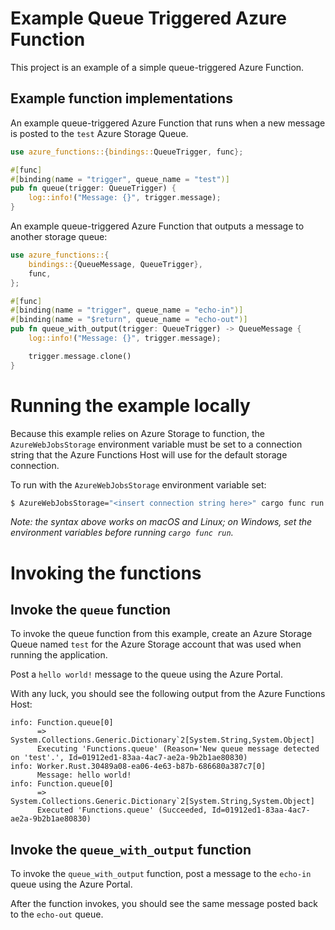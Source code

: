 # Example Queue Triggered Azure Function

This project is an example of a simple queue-triggered Azure Function.

## Example function implementations

An example queue-triggered Azure Function that runs when a new message is posted
to the `test` Azure Storage Queue.

```rust
use azure_functions::{bindings::QueueTrigger, func};

#[func]
#[binding(name = "trigger", queue_name = "test")]
pub fn queue(trigger: QueueTrigger) {
    log::info!("Message: {}", trigger.message);
}
```

An example queue-triggered Azure Function that outputs a message to another storage queue:

```rust
use azure_functions::{
    bindings::{QueueMessage, QueueTrigger},
    func,
};

#[func]
#[binding(name = "trigger", queue_name = "echo-in")]
#[binding(name = "$return", queue_name = "echo-out")]
pub fn queue_with_output(trigger: QueueTrigger) -> QueueMessage {
    log::info!("Message: {}", trigger.message);

    trigger.message.clone()
}
```

# Running the example locally

Because this example relies on Azure Storage to function, the `AzureWebJobsStorage` environment
variable must be set to a connection string that the Azure Functions Host will use for the default
storage connection.

To run with the `AzureWebJobsStorage` environment variable set:

```bash
$ AzureWebJobsStorage="<insert connection string here>" cargo func run
```

_Note: the syntax above works on macOS and Linux; on Windows, set the environment variables before running `cargo func run`._

# Invoking the functions

## Invoke the `queue` function

To invoke the queue function from this example, create an Azure Storage Queue named `test` for the Azure Storage account
that was used when running the application.

Post a `hello world!` message to the queue using the Azure Portal.

With any luck, you should see the following output from the Azure Functions Host:

```
info: Function.queue[0]
      => System.Collections.Generic.Dictionary`2[System.String,System.Object]
      Executing 'Functions.queue' (Reason='New queue message detected on 'test'.', Id=01912ed1-83aa-4ac7-ae2a-9b2b1ae80830)
info: Worker.Rust.30489a08-ea06-4e63-b87b-686680a387c7[0]
      Message: hello world!
info: Function.queue[0]
      => System.Collections.Generic.Dictionary`2[System.String,System.Object]
      Executed 'Functions.queue' (Succeeded, Id=01912ed1-83aa-4ac7-ae2a-9b2b1ae80830)
```

## Invoke the `queue_with_output` function

To invoke the `queue_with_output` function, post a message to the `echo-in` queue using the Azure Portal.

After the function invokes, you should see the same message posted back to the `echo-out` queue.